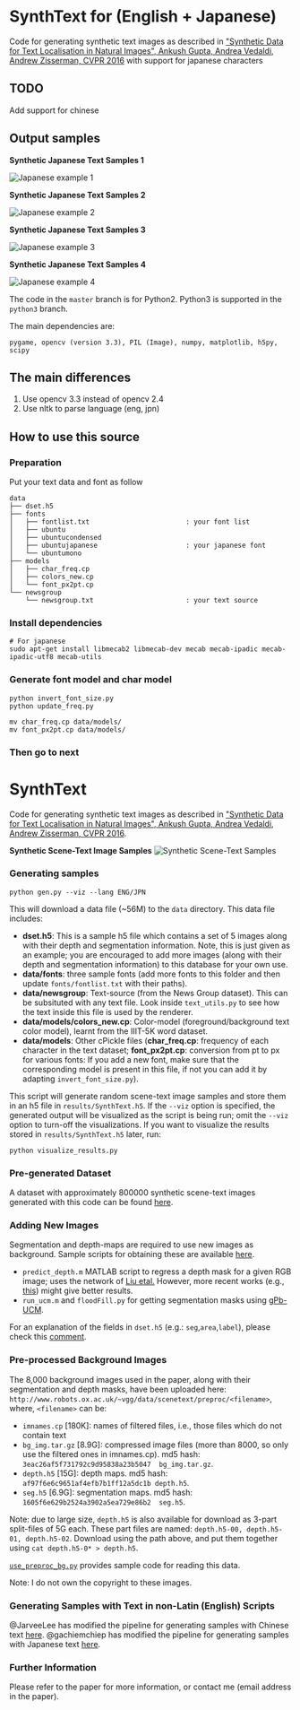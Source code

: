 # SynthText for (English + Japanese)
Code for generating synthetic text images as described in ["Synthetic Data for Text Localisation in Natural Images", Ankush Gupta, Andrea Vedaldi, Andrew Zisserman, CVPR 2016](http://www.robots.ox.ac.uk/~vgg/data/scenetext/) with support for japanese characters

## TODO

Add support for chinese

## Output samples


**Synthetic Japanese Text Samples 1**

![Japanese example 1](results/sample1.png "Synthetic Japanese Text Samples 1")


**Synthetic Japanese Text Samples 2**

![Japanese example 2](results/sample2.png "Synthetic Japanese Text Samples 2")


**Synthetic Japanese Text Samples 3**

![Japanese example 3](results/sample3.png "Synthetic Japanese Text Samples 3")


**Synthetic Japanese Text Samples 4**

![Japanese example 4](results/sample4.png "Synthetic Japanese Text Samples 4")


The code in the `master` branch is for Python2. Python3 is supported in the `python3` branch.

The main dependencies are:

```
pygame, opencv (version 3.3), PIL (Image), numpy, matplotlib, h5py, scipy
```

## The main differences

1. Use opencv 3.3 instead of opencv 2.4
2. Use nltk to parse language (eng, jpn)

## How to use this source

### Preparation

Put your text data and font as follow

```
data
├── dset.h5
├── fonts
│   ├── fontlist.txt                        : your font list
│   ├── ubuntu
│   ├── ubuntucondensed
│   ├── ubuntujapanese                      : your japanese font
│   └── ubuntumono
├── models
│   ├── char_freq.cp
│   ├── colors_new.cp
│   └── font_px2pt.cp
└── newsgroup
    └── newsgroup.txt                       : your text source
```

### Install dependencies

```
# For japanese
sudo apt-get install libmecab2 libmecab-dev mecab mecab-ipadic mecab-ipadic-utf8 mecab-utils
```

### Generate font model and char model
```
python invert_font_size.py
python update_freq.py

mv char_freq.cp data/models/
mv font_px2pt.cp data/models/
```

### Then go to next

# SynthText
Code for generating synthetic text images as described in ["Synthetic Data for Text Localisation in Natural Images", Ankush Gupta, Andrea Vedaldi, Andrew Zisserman, CVPR 2016](http://www.robots.ox.ac.uk/~vgg/data/scenetext/).


**Synthetic Scene-Text Image Samples**
![Synthetic Scene-Text Samples](samples.png "Synthetic Samples")

### Generating samples

```
python gen.py --viz --lang ENG/JPN
```

This will download a data file (~56M) to the `data` directory. This data file includes:

  - **dset.h5**: This is a sample h5 file which contains a set of 5 images along with their depth and segmentation information. Note, this is just given as an example; you are encouraged to add more images (along with their depth and segmentation information) to this database for your own use.
  - **data/fonts**: three sample fonts (add more fonts to this folder and then update `fonts/fontlist.txt` with their paths).
  - **data/newsgroup**: Text-source (from the News Group dataset). This can be subsituted with any text file. Look inside `text_utils.py` to see how the text inside this file is used by the renderer.
  - **data/models/colors_new.cp**: Color-model (foreground/background text color model), learnt from the IIIT-5K word dataset.
  - **data/models**: Other cPickle files (**char\_freq.cp**: frequency of each character in the text dataset; **font\_px2pt.cp**: conversion from pt to px for various fonts: If you add a new font, make sure that the corresponding model is present in this file, if not you can add it by adapting `invert_font_size.py`).

This script will generate random scene-text image samples and store them in an h5 file in `results/SynthText.h5`. If the `--viz` option is specified, the generated output will be visualized as the script is being run; omit the `--viz` option to turn-off the visualizations. If you want to visualize the results stored in  `results/SynthText.h5` later, run:

```
python visualize_results.py
```
### Pre-generated Dataset
A dataset with approximately 800000 synthetic scene-text images generated with this code can be found [here](http://www.robots.ox.ac.uk/~vgg/data/scenetext/).

### Adding New Images
Segmentation and depth-maps are required to use new images as background. Sample scripts for obtaining these are available [here](https://github.com/ankush-me/SynthText/tree/master/prep_scripts).

* `predict_depth.m` MATLAB script to regress a depth mask for a given RGB image; uses the network of [Liu etal.](https://bitbucket.org/fayao/dcnf-fcsp/) However, more recent works (e.g., [this](https://github.com/iro-cp/FCRN-DepthPrediction)) might give better results.
* `run_ucm.m` and `floodFill.py` for getting segmentation masks using [gPb-UCM](https://github.com/jponttuset/mcg).

For an explanation of the fields in `dset.h5` (e.g.: `seg`,`area`,`label`), please check this [comment](https://github.com/ankush-me/SynthText/issues/5#issuecomment-274490044).

### Pre-processed Background Images
The 8,000 background images used in the paper, along with their segmentation and depth masks, have been uploaded here:
`http://www.robots.ox.ac.uk/~vgg/data/scenetext/preproc/<filename>`, where, `<filename>` can be:

- `imnames.cp` [180K]: names of filtered files, i.e., those files which do not contain text
- `bg_img.tar.gz` [8.9G]: compressed image files (more than 8000, so only use the filtered ones in imnames.cp). md5 hash: `3eac26af5f731792c9d95838a23b5047  bg_img.tar.gz`.
- `depth.h5` [15G]: depth maps. md5 hash: `af97f6e6c9651af4efb7b1ff12a5dc1b depth.h5`.
- `seg.h5` [6.9G]: segmentation maps. md5 hash: `1605f6e629b2524a3902a5ea729e86b2  seg.h5`.

Note: due to large size, `depth.h5` is also available for download as 3-part split-files of 5G each.
These part files are named: `depth.h5-00, depth.h5-01, depth.h5-02`. Download using the path above, and put them together using `cat depth.h5-0* > depth.h5`.

[`use_preproc_bg.py`](https://github.com/ankush-me/SynthText/blob/master/use_preproc_bg.py) provides sample code for reading this data.

Note: I do not own the copyright to these images.

### Generating Samples with Text in non-Latin (English) Scripts
@JarveeLee has modified the pipeline for generating samples with Chinese text [here](https://github.com/JarveeLee/SynthText_Chinese_version).
@gachiemchiep has modified the pipeline for generating samples with Japanese text [here](https://github.com/gachiemchiep/SynthText).


### Further Information
Please refer to the paper for more information, or contact me (email address in the paper).

